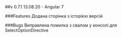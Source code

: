 ##v 0.7.1
13.08.20 - Angular 7

###Features
Додана сторінка з історією версій

###Bugs
Виправлена помилка з свалом у консолі для SelectOptionDirective

